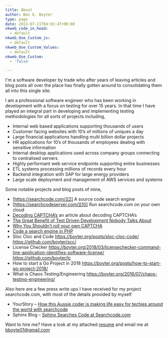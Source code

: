 ```yaml
---
title: About
author: Ben E. Boyter
type: page
date: 2013-07-11T04:02:47+00:00
nkweb_code_in_head:
  - default
nkweb_Use_Custom_js:
  - default
nkweb_Use_Custom_Values:
  - default
nkweb_Use_Custom:
  - 'false'

---
```

I'm a software developer by trade who after years of leaving articles and blog posts all over the place has finally gotten around to consolidating them all into this single site.

I am a professional software engineer who has been working in development with a focus on testing for over 15 years. In that time I have played an integral part in developing and implementing testing methodologies for all sorts of projects including,

* Internal web based applications supporting thousands of users
* Customer facing websites with 10&#8217;s of millions of uniques a day
* Large financial applications handling multi billion dollar projects
* HR applications for 10&#8217;s of thousands of employees dealing with sensitive information
* Internal desktop applications used across company groups connecting to centralised servers
* Highly performant web service endpoints supporting entire businesses
* ETL systems processing millions of records every hour
* Backend integration with SAP for large energy providers
* Large scale deployment and management of AWS services and systems

Some notable projects and blog posts of mine,

  * [https://searchcode.com/][2] A source code search engine
  * [https://searchcodeserver.com/][10] Run searchcode.com on your own cloud
  * [Decoding CAPTCHA&#8217;s][3] an article about decoding CAPTCHA&#8217;s
  * [The Great Benefit of Test Driven Development Nobody Talks About][4]
  * [Why You Shouldn’t roll your own CAPTCHA][5]
  * [Code a search engine in PHP][6]
  * Sloc Cloc and Code https://boyter.org/posts/sloc-cloc-code/ https://github.com/boyter/scc/
  * License Checker https://boyter.org/2018/03/licensechecker-command-line-application-identifies-software-license/ https://github.com/boyter/lc
  * How to start a Go Project in 2018 https://boyter.org/posts/how-to-start-go-project-2018/
  * What is Chaos Testing/Engineering https://boyter.org/2016/07/chaos-testing-engineering/

Also here are a few press write ups I have received for my project searchcode.com, with most of the details provided by myself

  * YourStory &#8211; [How this Aussie coder is making life easy for techies around the world with searchcode][7]
  * Sphinx Blog &#8211; [Sphinx Searches Code at Searchcode.com][8]

Want to hire me? Have a look at my attached [resume][9] and email me at bboyte01@gmail.com

 [1]: http://www.boyter.org/wp-content/uploads/2013/07/headshot.jpg
 [2]: http://searchcode.com/ "Source Code Search Engine"
 [3]: http://www.boyter.org/decoding-captchas/
 [4]: https://boyter.org/2015/06/unsung-benefits-software-testing/
 [5]: http://www.boyter.org/2010/08/why-you-shouldnt-roll-your-own-captcha/
 [6]: http://www.boyter.org/2013/01/code-for-a-search-engine-in-php-part-1/
 [7]: http://yourstory.com/2014/07/aussie-coder-benjamin-boyter/
 [8]: http://sphinxsearch.com/blog/2014/06/19/sphinx-searches-code-at-searchcode-com/
 [9]: /static/Benjamin-Boyter-Resume.doc
 [10]: https://searchcodeserver.com/